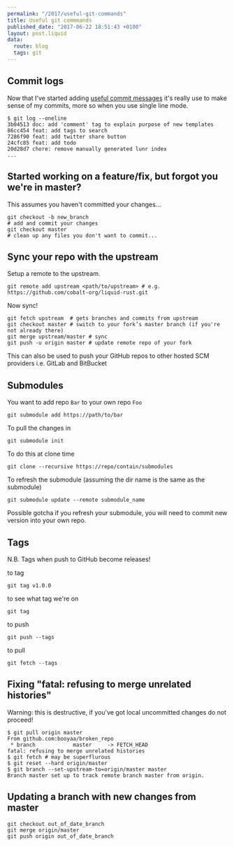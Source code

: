 ```yaml
---
permalink: "/2017/useful-git-commands"
title: Useful git commmands
published_date: "2017-06-22 18:51:43 +0100"
layout: post.liquid
data:
  route: blog
  tags: git
---
```

## Commit logs

Now that I've started adding [useful commit messages](/2017/useful-commit-messages.md)
it's really use to make sense of my commits, more so when you use single line 
mode.


```shell
$ git log --oneline
3b04513 doc: add 'comment' tag to explain purpose of new templates
86cc454 feat: add tags to search
7286f90 feat: add twitter share button
24cfc85 feat: add todo
20d28d7 chore: remove manually generated lunr index
...
```

## Started working on a feature/fix, but forgot you we're in master?

This assumes you haven't committed your changes...

```shell
git checkout -b new_branch
# add and commit your changes
git checkout master
# clean up any files you don't want to commit...
```

## Sync your repo with the upstream

Setup a remote to the upstream.

```shell
git remote add upstream <path/to/upstream> # e.g. https://github.com/cobalt-org/liquid-rust.git
```

Now sync!

```shell
git fetch upstream  # gets branches and commits from upstream
git checkout master # switch to your fork’s master branch (if you're not already there)
git merge upstream/master # sync
git push -u origin master # update remote repo of your fork
```

This can also be used to push your GitHub repos to other hosted SCM providers 
i.e. GitLab and BitBucket

## Submodules

You want to add repo `Bar` to your own repo `Foo`

`git submodule add https://path/to/bar`

To pull the changes in

`git submodule init`

To do this at clone time

`git clone --recursive https://repo/contain/submodules`

To refresh the submodule (assuming the dir name is the same as the submodule)

 `git submodule update --remote submodule_name`

Possible gotcha if you refresh your submodule, you will need to commit new
version into your own repo.

## Tags

N.B. Tags when push to GitHub become releases!

to tag

`git tag v1.0.0`

to see what tag we're on

`git tag`

to push

`git push --tags`

to pull

`git fetch --tags`

## Fixing "fatal: refusing to merge unrelated histories"

Warning: this is destructive, if you've got local uncommitted changes do not 
proceed!

```shell
$ git pull origin master
From github.com:booyaa/broken_repo
 * branch            master     -> FETCH_HEAD
fatal: refusing to merge unrelated histories
$ git fetch # may be superflurous
$ git reset --hard origin/master
$ git branch --set-upstream-to=origin/master master
Branch master set up to track remote branch master from origin.
```

## Updating a branch with new changes from master

```shell
git checkout out_of_date_branch
git merge origin/master
git push origin out_of_date_branch
```